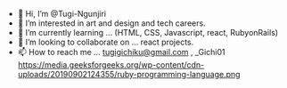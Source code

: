 - 👋 Hi, I’m @Tugi-Ngunjiri
- 👀 I’m interested in  art and design and tech careers.
- 🌱 I’m currently learning ... (HTML, CSS, Javascript, react, RubyonRails)
- 💞️ I’m looking to collaborate on ... react projects.
- 📫 How to reach me ... tugigichiku@gmail.com , _Gichi01
https://media.geeksforgeeks.org/wp-content/cdn-uploads/20190902124355/ruby-programming-language.png
<!---
Tugi-Ngunjiri/Tugi-Ngunjiri is a ✨!
 special ✨ repository because its `README.md` (this file) appears on your GitHub profile.
You can click the Preview link to take a look at your changes.
--->

